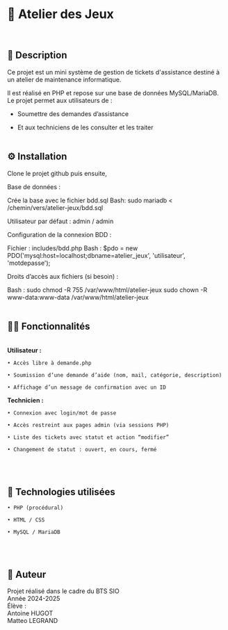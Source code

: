 <h1>📝 Atelier des Jeux</h1><br>

<h2>🎯 Description</h2>

Ce projet est un mini système de gestion de tickets d'assistance destiné à un atelier de maintenance informatique.

Il est réalisé en PHP et repose sur une base de données MySQL/MariaDB.
Le projet permet aux utilisateurs de :

  - Soumettre des demandes d’assistance

  - Et aux techniciens de les consulter et les traiter<br><br>

<h2>⚙️ Installation</h2>

Clone le projet github puis ensuite,

Base de données :

Crée la base avec le fichier bdd.sql
  Bash:
  sudo mariadb < /chemin/vers/atelier-jeux/bdd.sql

  Utilisateur par défaut : admin / admin

Configuration de la connexion BDD :

Fichier : includes/bdd.php
  Bash : 
  $pdo = new PDO('mysql:host=localhost;dbname=atelier_jeux', 'utilisateur', 'motdepasse');

Droits d’accès aux fichiers (si besoin) :
  
  Bash :
  sudo chmod -R 755 /var/www/html/atelier-jeux
  sudo chown -R www-data:www-data /var/www/html/atelier-jeux<br><br>

<h2>👨‍💻 Fonctionnalités</h2><br>
<strong>Utilisateur :</strong>

    • Accès libre à demande.php

    • Soumission d’une demande d’aide (nom, mail, catégorie, description)

    • Affichage d’un message de confirmation avec un ID

<strong>Technicien :</strong>

    • Connexion avec login/mot de passe

    • Accès restreint aux pages admin (via sessions PHP)

    • Liste des tickets avec statut et action “modifier”

    • Changement de statut : ouvert, en cours, fermé 

<br><br><h2>🧪 Technologies utilisées</h2>

    • PHP (procédural)

    • HTML / CSS

    • MySQL / MariaDB 

<br><br><h2>📌 Auteur</h2>

Projet réalisé dans le cadre du BTS SIO<br>
Année 2024-2025<br>
Élève : <br>
Antoine HUGOT<br> 
Matteo LEGRAND
